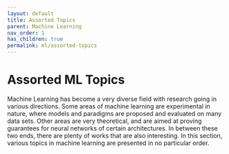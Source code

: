 ```yaml
---
layout: default
title: Assorted Topics
parent: Machine Learning
nav_order: 1
has_children: true
permalink: ml/assorted-topics
---
```


# Assorted ML Topics

Machine Learning has become a very diverse field with research going in various directions. Some areas of machine learning are experimental in nature, where models and paradigms are proposed and evaluated on many data sets. Other areas are very theoretical, and are aimed at proving guarantees for neural networks of certain architectures. In between these two ends, there are plenty of works that are also interesting. In this section, various topics in machine learning are presented in no particular order.